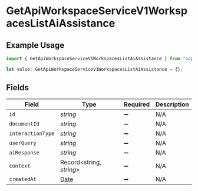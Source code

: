 # GetApiWorkspaceServiceV1WorkspacesListAiAssistance

## Example Usage

```typescript
import { GetApiWorkspaceServiceV1WorkspacesListAiAssistance } from "oppulence-backend-sdk/models/operations";

let value: GetApiWorkspaceServiceV1WorkspacesListAiAssistance = {};
```

## Fields

| Field                                                                                         | Type                                                                                          | Required                                                                                      | Description                                                                                   |
| --------------------------------------------------------------------------------------------- | --------------------------------------------------------------------------------------------- | --------------------------------------------------------------------------------------------- | --------------------------------------------------------------------------------------------- |
| `id`                                                                                          | *string*                                                                                      | :heavy_minus_sign:                                                                            | N/A                                                                                           |
| `documentId`                                                                                  | *string*                                                                                      | :heavy_minus_sign:                                                                            | N/A                                                                                           |
| `interactionType`                                                                             | *string*                                                                                      | :heavy_minus_sign:                                                                            | N/A                                                                                           |
| `userQuery`                                                                                   | *string*                                                                                      | :heavy_minus_sign:                                                                            | N/A                                                                                           |
| `aiResponse`                                                                                  | *string*                                                                                      | :heavy_minus_sign:                                                                            | N/A                                                                                           |
| `context`                                                                                     | Record<string, *string*>                                                                      | :heavy_minus_sign:                                                                            | N/A                                                                                           |
| `createdAt`                                                                                   | [Date](https://developer.mozilla.org/en-US/docs/Web/JavaScript/Reference/Global_Objects/Date) | :heavy_minus_sign:                                                                            | N/A                                                                                           |